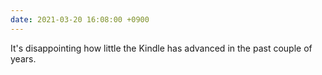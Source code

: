 ```yaml
---
date: 2021-03-20 16:08:00 +0900
---
```


It's disappointing how little the Kindle has advanced in the past couple of years.
